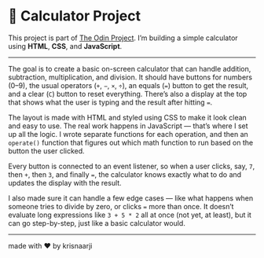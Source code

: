 # 🔢 Calculator Project

This project is part of [The Odin Project](https://www.theodinproject.com/lessons/foundations-calculator). I’m building a simple calculator using **HTML**, **CSS**, and **JavaScript**.

---

The goal is to create a basic on-screen calculator that can handle addition, subtraction, multiplication, and division. It should have buttons for numbers (0–9), the usual operators (`+`, `−`, `×`, `÷`), an equals (`=`) button to get the result, and a clear (`C`) button to reset everything. There’s also a display at the top that shows what the user is typing and the result after hitting `=`.

The layout is made with HTML and styled using CSS to make it look clean and easy to use. The real work happens in JavaScript — that’s where I set up all the logic. I wrote separate functions for each operation, and then an `operate()` function that figures out which math function to run based on the button the user clicked.

Every button is connected to an event listener, so when a user clicks, say, `7`, then `+`, then `3`, and finally `=`, the calculator knows exactly what to do and updates the display with the result.

I also made sure it can handle a few edge cases — like what happens when someone tries to divide by zero, or clicks `=` more than once. It doesn’t evaluate long expressions like `3 + 5 * 2` all at once (not yet, at least), but it can go step-by-step, just like a basic calculator would.

---
made with ❤️ by krisnaarji